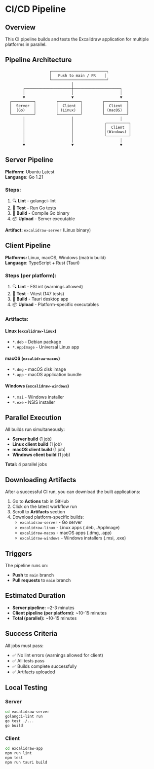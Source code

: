 # CI/CD Pipeline

## Overview

This CI pipeline builds and tests the Excalidraw application for multiple platforms in parallel.

## Pipeline Architecture

```
                    ┌─────────────────────────┐
                    │   Push to main / PR    │
                    └─────────────────────────┘
                              │
        ┌─────────────────────┼─────────────────────┐
        │                     │                     │
        ▼                     ▼                     ▼
  ┌──────────┐         ┌──────────┐         ┌──────────┐
  │  Server  │         │  Client  │         │  Client  │
  │  (Go)    │         │ (Linux)  │         │ (macOS)  │
  └──────────┘         └──────────┘         └──────────┘
        │                     │                     │
        │                     │              ┌──────────┐
        │                     │              │  Client  │
        │                     │              │(Windows) │
        │                     │              └──────────┘
        │                     │                     │
        ▼                     ▼                     ▼
```

## Server Pipeline

**Platform:** Ubuntu Latest  
**Language:** Go 1.21

### Steps:

1. 🔍 **Lint** - golangci-lint
2. 🧪 **Test** - Run Go tests
3. 🔨 **Build** - Compile Go binary
4. 📦 **Upload** - Server executable

**Artifact:** `excalidraw-server` (Linux binary)

## Client Pipeline

**Platforms:** Linux, macOS, Windows (matrix build)  
**Language:** TypeScript + Rust (Tauri)

### Steps (per platform):

1. 🔍 **Lint** - ESLint (warnings allowed)
2. 🧪 **Test** - Vitest (147 tests)
3. 🔨 **Build** - Tauri desktop app
4. 📦 **Upload** - Platform-specific executables

### Artifacts:

#### Linux (`excalidraw-linux`)

- `*.deb` - Debian package
- `*.AppImage` - Universal Linux app

#### macOS (`excalidraw-macos`)

- `*.dmg` - macOS disk image
- `*.app` - macOS application bundle

#### Windows (`excalidraw-windows`)

- `*.msi` - Windows installer
- `*.exe` - NSIS installer

## Parallel Execution

All builds run simultaneously:

- **Server build** (1 job)
- **Linux client build** (1 job)
- **macOS client build** (1 job)
- **Windows client build** (1 job)

**Total:** 4 parallel jobs

## Downloading Artifacts

After a successful CI run, you can download the built applications:

1. Go to **Actions** tab in GitHub
2. Click on the latest workflow run
3. Scroll to **Artifacts** section
4. Download platform-specific builds:
   - `excalidraw-server` - Go server
   - `excalidraw-linux` - Linux apps (.deb, .AppImage)
   - `excalidraw-macos` - macOS apps (.dmg, .app)
   - `excalidraw-windows` - Windows installers (.msi, .exe)

## Triggers

The pipeline runs on:

- **Push** to `main` branch
- **Pull requests** to `main` branch

## Estimated Duration

- **Server pipeline:** ~2-3 minutes
- **Client pipeline (per platform):** ~10-15 minutes
- **Total (parallel):** ~10-15 minutes

## Success Criteria

All jobs must pass:

- ✅ No lint errors (warnings allowed for client)
- ✅ All tests pass
- ✅ Builds complete successfully
- ✅ Artifacts uploaded

## Local Testing

### Server

```bash
cd excalidraw-server
golangci-lint run
go test ./...
go build
```

### Client

```bash
cd excalidraw-app
npm run lint
npm test
npm run tauri build
```
